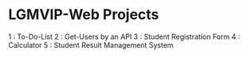 # LGMVIP-Web Projects

1 : To-Do-List
2 : Get-Users by an API
3 : Student Registration Form
4 : Calculator 
5 : Student Result Management System
